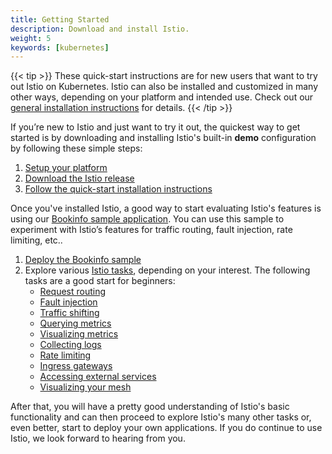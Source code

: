 ```yaml
---
title: Getting Started
description: Download and install Istio.
weight: 5
keywords: [kubernetes]
---
```


{{< tip >}}
These quick-start instructions are for new users that want to try out Istio on Kubernetes.
Istio can also be installed and customized in many other ways, depending on your platform and intended use.
Check out our [general installation instructions](/docs/setup/) for details.
{{< /tip >}}

If you’re new to Istio and just want to try it out, the quickest way to get started is
by downloading and installing Istio's built-in **demo** configuration by following these simple steps:

1. [Setup your platform](/docs/setup/kubernetes/platform-setup/)
1. [Download the Istio release](/docs/setup/kubernetes/#downloading-the-release)
1. [Follow the quick-start installation instructions](/docs/setup/kubernetes/install/kubernetes)

Once you've installed Istio, a good way to start evaluating Istio's features is using our
[Bookinfo sample application](/docs/examples/bookinfo/).
You can use this sample to experiment with Istio’s features for traffic routing,
fault injection, rate limiting, etc..

1. [Deploy the Bookinfo sample](/docs/examples/bookinfo/#if-you-are-running-on-kubernetes)
1. Explore various [Istio tasks](/docs/tasks/), depending on your interest.
    The following tasks are a good start for beginners:
    * [Request routing](/docs/tasks/traffic-management/request-routing/)
    * [Fault injection](/docs/tasks/traffic-management/fault-injection/)
    * [Traffic shifting](/docs/tasks/traffic-management/traffic-shifting/)
    * [Querying metrics](/docs/tasks/telemetry/metrics/querying-metrics/)
    * [Visualizing metrics](/docs/tasks/telemetry/metrics/using-istio-dashboard/)
    * [Collecting logs](/docs/tasks/telemetry/logs/collecting-logs/)
    * [Rate limiting](/docs/tasks/policy-enforcement/rate-limiting/)
    * [Ingress gateways](/docs/tasks/traffic-management/ingress/ingress-control/)
    * [Accessing external services](/docs/tasks/traffic-management/egress/egress-control/)
    * [Visualizing your mesh](/docs/tasks/telemetry/kiali/)

After that, you will have a pretty good understanding of Istio's basic functionality and can then
proceed to explore Istio's many other tasks or, even better, start to deploy your own applications.
If you do continue to use Istio, we look forward to hearing from you.

